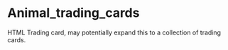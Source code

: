 # Animal_trading_cards
HTML Trading card, may potentially expand this to a collection of trading cards.
